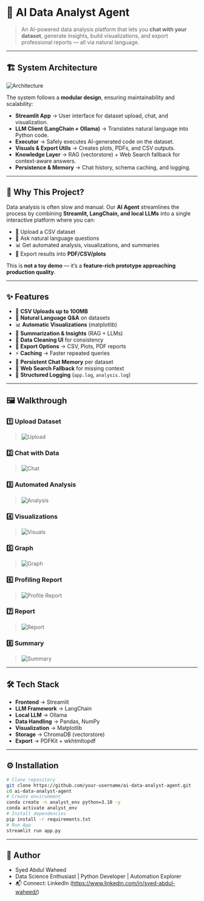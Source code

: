 # 🤖 AI Data Analyst Agent  


> An AI-powered data analysis platform that lets you **chat with your dataset**, generate insights, build visualizations, and export professional reports — all via natural language.  

---

## 🏗️ System Architecture  

![Architecture](images/architecture_diagram.png)

The system follows a **modular design**, ensuring maintainability and scalability:

- **Streamlit App** → User interface for dataset upload, chat, and visualization.  
- **LLM Client (LangChain + Ollama)** → Translates natural language into Python code.  
- **Executor** → Safely executes AI-generated code on the dataset.  
- **Visuals & Export Utils** → Creates plots, PDFs, and CSV outputs.  
- **Knowledge Layer** → RAG (vectorstore) + Web Search fallback for context-aware answers.  
- **Persistence & Memory** → Chat history, schema caching, and logging.  

---

## 🚀 Why This Project?

Data analysis is often slow and manual. Our **AI Agent** streamlines the process by combining **Streamlit, LangChain, and local LLMs** into a single interactive platform where you can:  

- 📂 Upload a CSV dataset  
- 💬 Ask natural language questions  
- 📊 Get automated analysis, visualizations, and summaries  
- 📑 Export results into **PDF/CSV/plots**  

This is **not a toy demo** — it’s a **feature-rich prototype approaching production quality**.  

---

## ✨ Features

- 📂 **CSV Uploads up to 100MB**  
- 💬 **Natural Language Q&A** on datasets  
- 📊 **Automatic Visualizations** (matplotlib)  
- 📝 **Summarization & Insights** (RAG + LLMs)  
- 🧹 **Data Cleaning UI** for consistency  
- 💾 **Export Options** → CSV, Plots, PDF reports  
- ⚡ **Caching** → Faster repeated queries  
- 🧠 **Persistent Chat Memory** per dataset  
- 🔎 **Web Search Fallback** for missing context  
- 📑 **Structured Logging** (`app.log`, `analysis.log`)  

---

## 🖼️ Walkthrough

### 1️⃣ Upload Dataset
> ![Upload](images/image1.png)

### 2️⃣ Chat with Data
> ![Chat](images/image2.png)

### 3️⃣ Automated Analysis
> ![Analysis](images/image3.png)

### 4️⃣ Visualizations
> ![Visuals](images/image4.png)

### 5️⃣ Graph
> ![Graph](images/image5.png)

### 6️⃣ Profiling Report
> ![Profile Report](images/image7.png)

### 7️⃣ Report
> ![Report](images/image8.png)

### 8️⃣ Summary
> ![Summary](images/image9.png)

---
## 🛠️ Tech Stack

- **Frontend** → Streamlit  
- **LLM Framework** → LangChain  
- **Local LLM** → Ollama  
- **Data Handling** → Pandas, NumPy  
- **Visualization** → Matplotlib  
- **Storage** → ChromaDB (vectorstore)  
- **Export** → PDFKit + wkhtmltopdf   
---


## ⚙️ Installation

```bash
# Clone repository
git clone https://github.com/your-username/ai-data-analyst-agent.git
cd ai-data-analyst-agent
# Create environment
conda create -n analyst_env python=3.10 -y
conda activate analyst_env
# Install dependencies
pip install -r requirements.txt
# Run App
streamlit run app.py
```
--- 
## 👤 Author
-  Syed Abdul Waheed
-  Data Science Enthusiast | Python Developer | Automation Explorer
- 📬 Connect: LinkedIn (https://www.linkedin.com/in/syed-abdul-waheed/)





